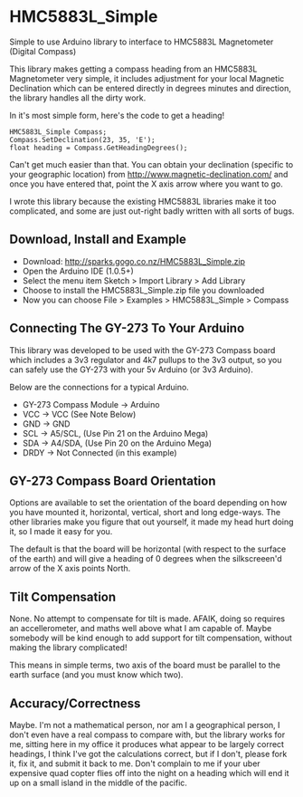 HMC5883L_Simple
===============

Simple to use Arduino library to interface to HMC5883L Magnetometer (Digital Compass)

This library makes getting a compass heading from an HMC5883L Magnetometer very simple, it includes adjustment for your local Magnetic Declination which can be entered directly in degrees minutes and direction, the library handles all the dirty work.

In it's most simple form, here's the code to get a heading!

    HMC5883L_Simple Compass;
    Compass.SetDeclination(23, 35, 'E');  
    float heading = Compass.GetHeadingDegrees();
  
Can't get much easier than that.  You can obtain your declination (specific to your geographic location) from http://www.magnetic-declination.com/ and once you have entered that, point the X axis arrow where you want to go.

I wrote this library because the existing HMC5883L libraries make it too complicated, and some are just out-right badly written with all sorts of bugs.

Download, Install and Example
-----------------------------

* Download: http://sparks.gogo.co.nz/HMC5883L_Simple.zip
* Open the Arduino IDE (1.0.5+)
* Select the menu item Sketch > Import Library > Add Library
* Choose to install the HMC5883L_Simple.zip file you downloaded
* Now you can choose File > Examples > HMC5883L_Simple > Compass


Connecting The GY-273 To Your Arduino
-------------------------------------
This library was developed to be used with the GY-273 Compass board which includes a 3v3 regulator and 4k7 pullups to the 3v3 output, so you can safely use the GY-273 with your 5v Arduino (or 3v3 Arduino).

Below are the connections for a typical Arduino.

 * GY-273 Compass Module  ->  Arduino
 * VCC  -> VCC  (See Note Below)
 * GND  -> GND
 * SCL  -> A5/SCL, (Use Pin 21 on the Arduino Mega)
 * SDA  -> A4/SDA, (Use Pin 20 on the Arduino Mega)
 * DRDY -> Not Connected (in this example)

  
GY-273 Compass Board Orientation
--------------------------------

Options are available to set the orientation of the board depending on how you have mounted it, horizontal, vertical, short and long edge-ways.  The other libraries make you figure that out yourself, it made my head hurt doing it, so I made it easy for you.

The default is that the board will be horizontal (with respect to the surface of the earth) and will give a heading of 0 degrees when the silkscreeen'd arrow of the X axis points North.

Tilt Compensation
-----------------

None.  No attempt to compensate for tilt is made.  AFAIK, doing so requires an accellerometer, and maths well above what I am capable of.  Maybe somebody will be kind enough to add support for tilt compensation, without making the library complicated!

This means in simple terms, two axis of the board must be parallel to the earth surface (and you must know which two).

Accuracy/Correctness
--------------------

Maybe.  I'm not a mathematical person, nor am I a geographical person, I don't even have a real compass to compare with, but the library works for me, sitting here in my office it produces what appear to be largely correct headings, I think I've got the calculations correct, but if I don't, please fork it, fix it, and submit it back to me.  Don't complain to me if your uber expensive quad copter flies off into the night on a heading which will end it up on a small island in the middle of the pacific.
